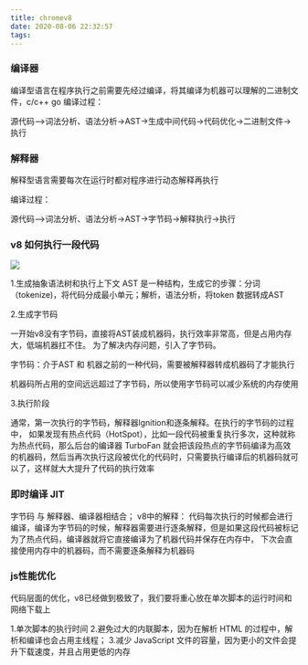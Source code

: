 ```yaml
---
title: chromev8
date: 2020-08-06 22:32:57
tags:
---
```


### 编译器

编译型语言在程序执行之前需要先经过编译，将其编译为机器可以理解的二进制文件，c/c++ go
编译过程：

源代码——>词法分析、语法分析->AST->生成中间代码->代码优化->二进制文件->执行

### 解释器

解释型语言需要每次在运行时都对程序进行动态解释再执行

编译过程：

源代码——>词法分析、语法分析->AST->字节码->解释执行->执行

### v8 如何执行一段代码

![](/images/v8.png)

1.生成抽象语法树和执行上下文
AST 是一种结构，生成它的步骤：分词（tokenize)，将代码分成最小单元；解析，语法分析，将token 数据转成AST

2.生成字节码

一开始v8没有字节码，直接将AST装成机器码，执行效率非常高，但是占用内存大，低端机器扛不住。
为了解决内存问题，引入了字节码。

字节码：介于AST 和 机器之前的一种代码，需要被解释器转成机器码了才能执行

机器码所占用的空间远远超过了字节码，所以使用字节码可以减少系统的内存使用

3.执行阶段

通常，第一次执行的字节码，解释器lgnition和逐条解释。在执行的字节码的过程中，
如果发现有热点代码（HotSpot），比如一段代码被重复执行多次，这种就称为热点代码，那么后台的编译器 TurboFan 就会把该段热点的字节码编译为高效的机器码，然后当再次执行这段被优化的代码时，只需要执行编译后的机器码就可以了，这样就大大提升了代码的执行效率

### 即时编译 JIT

字节码 与 解释器、编译器相结合；
v8中的解释： 代码每次执行的时候都会进行编译，编译为字节码的时候，解释器需要进行逐条解释，但是如果这段代码被标记为了热点代码，编译器就将它直接编译为了机器代码并保存在内存中，
下次会直接使用内存中的机器码，而不需要逐条解释为机器码

### js性能优化

代码层面的优化，v8已经做到极致了，我们要将重心放在单次脚本的运行时间和网络下载上

1.单次脚本的执行时间
2.避免过大的内联脚本，因为在解析 HTML 的过程中，解析和编译也会占用主线程；
3.减少 JavaScript 文件的容量，因为更小的文件会提升下载速度，并且占用更低的内存
